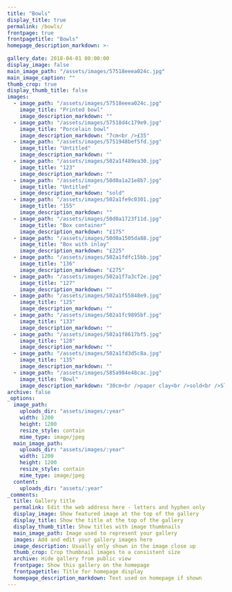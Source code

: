 ```yaml
---
title: "Bowls"
display_title: true
permalink: /bowls/
frontpage: true
frontpagetitle: "Bowls"
homepage_description_markdown: >-
  
gallery_date: 2018-04-01 00:00:00
display_image: false
main_image_path: "/assets/images/57518eeea024c.jpg"
main_image_caption: ""
thumb_crop: true
display_thumb_title: false
images:
  - image_path: "/assets/images/57518eeea024c.jpg"
    image_title: "Printed bowl"
    image_description_markdown: ""
  - image_path: "/assets/images/57518d4c179e9.jpg"
    image_title: "Porcelain bowl"
    image_description_markdown: "7cm<br />£35"
  - image_path: "/assets/images/5751948bef5fd.jpg"
    image_title: "Untitled"
    image_description_markdown: ""
  - image_path: "/assets/images/502a1f489ea30.jpg"
    image_title: "123"
    image_description_markdown: ""
  - image_path: "/assets/images/50d0a1a21e8b7.jpg"
    image_title: "Untitled"
    image_description_markdown: "sold"
  - image_path: "/assets/images/502a1fe9c0301.jpg"
    image_title: "155"
    image_description_markdown: ""
  - image_path: "/assets/images/50d0a1723f11d.jpg"
    image_title: "Box container"
    image_description_markdown: "£175"
  - image_path: "/assets/images/50d0a1505da88.jpg"
    image_title: "Box with inlay"
    image_description_markdown: "£225"
  - image_path: "/assets/images/502a1fdfc15bb.jpg"
    image_title: "136"
    image_description_markdown: "£275"
  - image_path: "/assets/images/502a1f7a3cf2e.jpg"
    image_title: "127"
    image_description_markdown: ""
  - image_path: "/assets/images/502a1f55848e9.jpg"
    image_title: "125"
    image_description_markdown: ""
  - image_path: "/assets/images/502a1fc9895bf.jpg"
    image_title: "133"
    image_description_markdown: ""
  - image_path: "/assets/images/502a1f8617bf5.jpg"
    image_title: "128"
    image_description_markdown: ""
  - image_path: "/assets/images/502a1fd3d5c8a.jpg"
    image_title: "135"
    image_description_markdown: ""
  - image_path: "/assets/images/585a984e48cac.jpg"
    image_title: "Bowl"
    image_description_markdown: "30cm<br />paper clay<br />sold<br />Slip, oxide, stain and glazes"
archive: false
_options:
  image_path:
    uploads_dir: "assets/images/:year"
    width: 1200
    height: 1200
    resize_style: contain
    mime_type: image/jpeg
  main_image_path:
    uploads_dir: "assets/images/:year"
    width: 1200
    height: 1200
    resize_style: contain
    mime_type: image/jpeg
  content:
    uploads_dir: "assets/:year"
_comments:
  title: Gallery title
  permalink: Edit the web address here - letters and hyphen only
  display_image: Show featured image at the top of the gallery
  display_title: Show the title at the top of the gallery
  display_thumb_title: Show titles with image thumbnails 
  main_image_path: Image used to represent your gallery
  images: Add and edit your gallery images here
  image_description: Usually only shown in the image close up
  thumb_crop: Crop thumbnail images to a consistent size
  archive: Hide gallery from public view
  frontpage: Show this gallery on the homepage
  frontpagetitle: Title for homepage display
  homepage_description_markdown: Text used on homepage if shown
---
```


